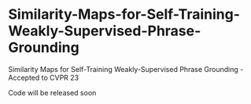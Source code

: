# Similarity-Maps-for-Self-Training-Weakly-Supervised-Phrase-Grounding
Similarity Maps for Self-Training Weakly-Supervised Phrase Grounding - Accepted to CVPR 23

Code will be released soon
